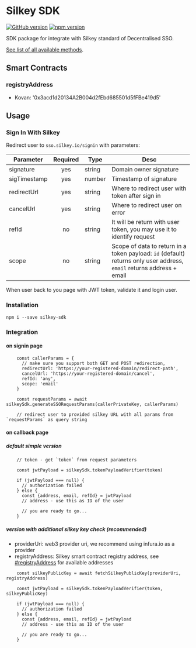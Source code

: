 # Silkey SDK
[![GitHub version](https://badge.fury.io/gh/Silkey-Team%2Fsilkey-sdk.svg)](https://badge.fury.io/gh/Silkey-Team%2Fsilkey-sdk)
[![npm version](https://badge.fury.io/js/silkey-sdk.svg)](//npmjs.com/package/silkey-sdk)

SDK package for integrate with Silkey standard of Decentralised SSO.

[See list of all available methods](./DOCS.md).

## Smart Contracts

### registryAddress
- Kovan: '0x3acd1d20134A2B004d2fEbd685501d5fFBe419d5'

## Usage

### Sign In With Silkey

Redirect user to `sso.silkey.io/signin` with parameters:

| Parameter     | Required  | Type | Desc |
| ------------- |:---------:| ----- | ----- |
| signature     | yes | string | Domain owner signature |
| sigTimestamp  | yes | number | Timestamp of signature  |
| redirectUrl   | yes | string | Where to redirect user with token after sign in |
| cancelUrl     | yes | string | Where to redirect user on error |
| refId         | no  | string | It will be return with user token, you may use it to identify request |
| scope         | no  | string | Scope of data to return in a token payload: `id` (default) returns only user address, `email` returns address + email |


When user back to you page with JWT token, validate it and login user.

### Installation

```
npm i --save silkey-sdk
```

### Integration

#### on signin page

```    
    const callerParams = {
      // make sure you support both GET and POST redirection,
      redirectUrl: 'https://your-registered-domain/redirect-path', 
      cancelUrl: 'https://your-registered-domain/cancel',
      refId: 'any',
      scope: 'email'
    }
    
    const requestParams = await silkeySdk.generateSSORequestParams(callerPrivateKey, callerParams)

    // redirect user to provided silkey URL with all params from `requestParams` as query string
```

#### on callback page 

##### default simple version

```
    // token - get `token` from request parameters

    const jwtPayload = silkeySdk.tokenPayloadVerifier(token)

    if (jwtPayload === null) {
      // authorization failed
    } else {
      const {address, email, refId} = jwtPayload
      // address - use this as ID of the user

      // you are ready to go...
    }
```

##### version with additional silkey key check (recommended)

- providerUri: web3 provider uri, we recommend using infura.io as a provider
- registryAddress: Silkey smart contract registry address, see [#registryAddress](#registryAddress) for available addresses

```
    const silkeyPublicKey = await fetchSilkeyPublicKey(providerUri, registryAddress)

    const jwtPayload = silkeySdk.tokenPayloadVerifier(token, silkeyPublicKey)

    if (jwtPayload === null) {
      // authorization failed
    } else {
      const {address, email, refId} = jwtPayload
      // address - use this as ID of the user

      // you are ready to go...
    }
```
